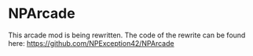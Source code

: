 # NPArcade

This arcade mod is being rewritten. The code of the rewrite can be found here: <https://github.com/NPException42/NPArcade>
